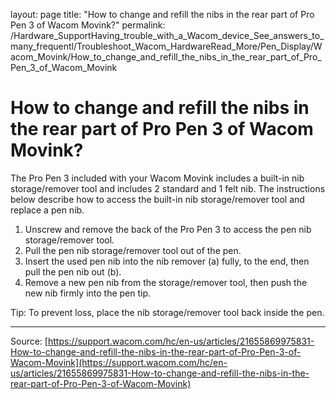 layout: page
title: "How to change and refill the nibs in the rear part of Pro Pen 3 of Wacom Movink?"
permalink: /Hardware_SupportHaving_trouble_with_a_Wacom_device_See_answers_to_many_frequentl/Troubleshoot_Wacom_HardwareRead_More/Pen_Display/Wacom_Movink/How_to_change_and_refill_the_nibs_in_the_rear_part_of_Pro_Pen_3_of_Wacom_Movink

# How to change and refill the nibs in the rear part of Pro Pen 3 of Wacom Movink?

The Pro Pen 3 included with your Wacom Movink includes a built-in nib storage/remover tool and includes 2 standard and 1 felt nib. The instructions below describe how to access the built-in nib storage/remover tool and replace a pen nib.


1. Unscrew and remove the back of the Pro Pen 3 to access the pen nib storage/remover tool.
2. Pull the pen nib storage/remover tool out of the pen.
3. Insert the used pen nib into the nib remover (a) fully, to the end, then pull the pen nib out (b).
4. Remove a new pen nib from the storage/remover tool, then push the new nib firmly into the pen tip.


Tip: To prevent loss, place the nib storage/remover tool back inside the pen.

---
Source: [https://support.wacom.com/hc/en-us/articles/21655869975831-How-to-change-and-refill-the-nibs-in-the-rear-part-of-Pro-Pen-3-of-Wacom-Movink](https://support.wacom.com/hc/en-us/articles/21655869975831-How-to-change-and-refill-the-nibs-in-the-rear-part-of-Pro-Pen-3-of-Wacom-Movink)
